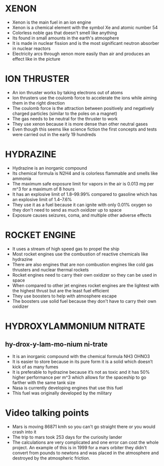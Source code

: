 
# XENON
- Xenon is the main fuel in an ion engine
- Xenon is a chemical element with the symbol Xe and atomic number 54
- Colorless noble gas that doesn't smell like anything
- Its found in small amounts in the earth's atmosphere 
- It is made in nuclear fission and is the most significant neutron absorber in nuclear reactors   
- Electricity arcs through xenon more easily than air and produces an effect like in the picture  
 

# ION THRUSTER
- An ion thruster works by taking electrons out of atoms
- Ion thrusters use the coulomb force to accelerate the ions while aiming them in the right direction
- The coulomb force is the attraction between positively and negatively charged particles (similar to the poles on a magnet)
- The gas needs to be neutral for the thruster to work
- They use xenon because it is more dense than other neutral gases
- Even though this seems like science fiction the first concepts and tests were carried out in the early 19 hundreds 



# HYDRAZINE
- Hydrazine is an inorganic compound  
- Its chemical formula is N2H4 and is colorless flammable and smells like ammonia
- The maximum safe exposure limit for vapors in the air is 0.013 mg per m^3 for a maximum of 8 hours
- It has an explosive limit of 1.8–99.99% compared to gasoline which has an explosive limit of 1.4–7.6% 
- They use it as a fuel because it can ignite with only 0.01% oxygen so they don't need to send as much oxidizer up to space
- Exposure causes seizures, coma, and multiple other adverse effects



# ROCKET ENGINE
- It uses a stream of high speed gas to propel the ship
- Most rocket engines use the combustion of reactive chemicals like hydrazine
- There are also engines that are non combustion engines like cold gas thrusters and nuclear thermal rockets
- Rocket engines need to carry their own oxidizer so they can be used in space
- When compared to other jet engines rocket engines are the lightest with the highest thrust but are the least fuel efficient 
- They use boosters to help with atmosphere escape
- The boosters use solid fuel because they don't have to carry their own oxidizer



# HYDROXYLAMMONIUM NITRATE   
## hy-drox-y-lam-mo-nium ni-trate
- It is an inorganic compound with the chemical formula NH3 OHNO3
- It is easier to store because in its pure form it is a solid which doesn’t kick of as many fumes
- It is preferable to hydrazine because it’s not as toxic and it has 50% higher performance per m^3 which allows for the spaceship to go farther with the same tank size
- Nasa is currently developing engines that use this fuel 
- This fuel was originally developed by the military



# Video talking points
- Mars is moving 86871 kmh so you can't go straight there or you would crash into it
- The trip to mars took 253 days for the curiosity lander 
- The calculations are very complicated and one error can cost the whole project. An example of this is in 1999 for a mars orbiter they didn't convert from pounds to newtons and was placed in the atmosphere and destroyed by the atmospheric friction.  

